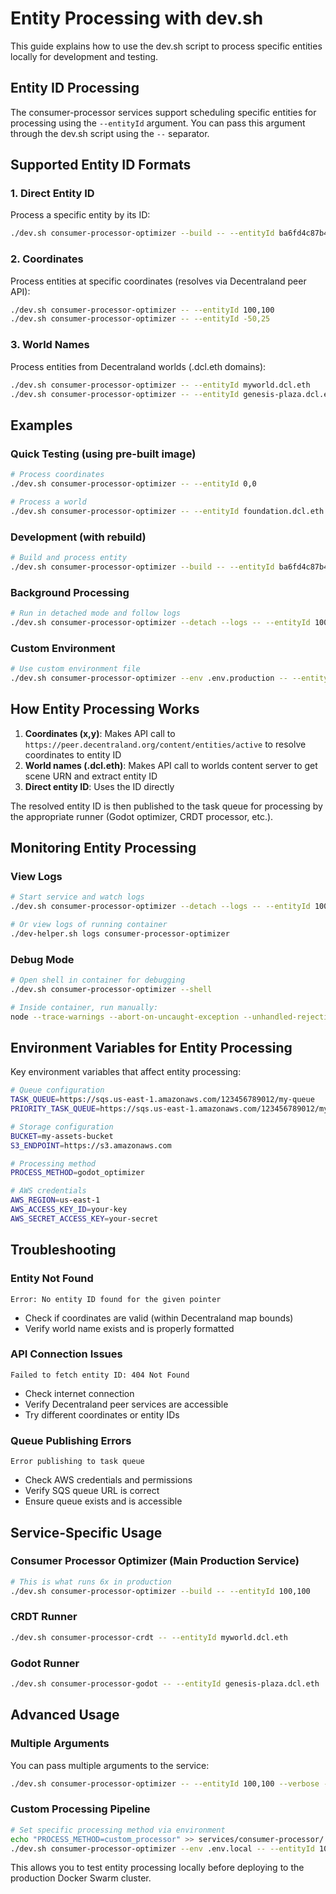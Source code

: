 # Entity Processing with dev.sh

This guide explains how to use the dev.sh script to process specific entities locally for development and testing.

## Entity ID Processing

The consumer-processor services support scheduling specific entities for processing using the `--entityId` argument. You can pass this argument through the dev.sh script using the `--` separator.

## Supported Entity ID Formats

### 1. Direct Entity ID
Process a specific entity by its ID:
```bash
./dev.sh consumer-processor-optimizer --build -- --entityId ba6fd4c87b4e0b28e0f3c4e8d1234567890abcdef
```

### 2. Coordinates
Process entities at specific coordinates (resolves via Decentraland peer API):
```bash
./dev.sh consumer-processor-optimizer -- --entityId 100,100
./dev.sh consumer-processor-optimizer -- --entityId -50,25
```

### 3. World Names
Process entities from Decentraland worlds (.dcl.eth domains):
```bash
./dev.sh consumer-processor-optimizer -- --entityId myworld.dcl.eth
./dev.sh consumer-processor-optimizer -- --entityId genesis-plaza.dcl.eth
```

## Examples

### Quick Testing (using pre-built image)
```bash
# Process coordinates
./dev.sh consumer-processor-optimizer -- --entityId 0,0

# Process a world
./dev.sh consumer-processor-optimizer -- --entityId foundation.dcl.eth
```

### Development (with rebuild)
```bash
# Build and process entity
./dev.sh consumer-processor-optimizer --build -- --entityId ba6fd4c87b4e0b28e0f3c4e8d1234567890abcdef
```

### Background Processing
```bash
# Run in detached mode and follow logs
./dev.sh consumer-processor-optimizer --detach --logs -- --entityId 100,100
```

### Custom Environment
```bash
# Use custom environment file
./dev.sh consumer-processor-optimizer --env .env.production -- --entityId myworld.dcl.eth
```

## How Entity Processing Works

1. **Coordinates (x,y)**: Makes API call to `https://peer.decentraland.org/content/entities/active` to resolve coordinates to entity ID
2. **World names (.dcl.eth)**: Makes API call to worlds content server to get scene URN and extract entity ID
3. **Direct entity ID**: Uses the ID directly

The resolved entity ID is then published to the task queue for processing by the appropriate runner (Godot optimizer, CRDT processor, etc.).

## Monitoring Entity Processing

### View Logs
```bash
# Start service and watch logs
./dev.sh consumer-processor-optimizer --detach --logs -- --entityId 100,100

# Or view logs of running container
./dev-helper.sh logs consumer-processor-optimizer
```

### Debug Mode
```bash
# Open shell in container for debugging
./dev.sh consumer-processor-optimizer --shell

# Inside container, run manually:
node --trace-warnings --abort-on-uncaught-exception --unhandled-rejections=strict dist/index.js --entityId 100,100
```

## Environment Variables for Entity Processing

Key environment variables that affect entity processing:

```bash
# Queue configuration
TASK_QUEUE=https://sqs.us-east-1.amazonaws.com/123456789012/my-queue
PRIORITY_TASK_QUEUE=https://sqs.us-east-1.amazonaws.com/123456789012/my-priority-queue

# Storage configuration
BUCKET=my-assets-bucket
S3_ENDPOINT=https://s3.amazonaws.com

# Processing method
PROCESS_METHOD=godot_optimizer

# AWS credentials
AWS_REGION=us-east-1
AWS_ACCESS_KEY_ID=your-key
AWS_SECRET_ACCESS_KEY=your-secret
```

## Troubleshooting

### Entity Not Found
```
Error: No entity ID found for the given pointer
```
- Check if coordinates are valid (within Decentraland map bounds)
- Verify world name exists and is properly formatted

### API Connection Issues
```
Failed to fetch entity ID: 404 Not Found
```
- Check internet connection
- Verify Decentraland peer services are accessible
- Try different coordinates or entity IDs

### Queue Publishing Errors
```
Error publishing to task queue
```
- Check AWS credentials and permissions
- Verify SQS queue URL is correct
- Ensure queue exists and is accessible

## Service-Specific Usage

### Consumer Processor Optimizer (Main Production Service)
```bash
# This is what runs 6x in production
./dev.sh consumer-processor-optimizer --build -- --entityId 100,100
```

### CRDT Runner
```bash
./dev.sh consumer-processor-crdt -- --entityId myworld.dcl.eth
```

### Godot Runner
```bash
./dev.sh consumer-processor-godot -- --entityId genesis-plaza.dcl.eth
```

## Advanced Usage

### Multiple Arguments
You can pass multiple arguments to the service:
```bash
./dev.sh consumer-processor-optimizer -- --entityId 100,100 --verbose --debug
```

### Custom Processing Pipeline
```bash
# Set specific processing method via environment
echo "PROCESS_METHOD=custom_processor" >> services/consumer-processor/.env.local
./dev.sh consumer-processor-optimizer --env .env.local -- --entityId 100,100
```

This allows you to test entity processing locally before deploying to the production Docker Swarm cluster.